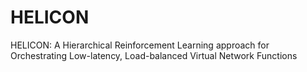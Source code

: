 # HELICON
HELICON: A Hierarchical Reinforcement Learning approach for Orchestrating Low-latency, Load-balanced Virtual Network Functions
